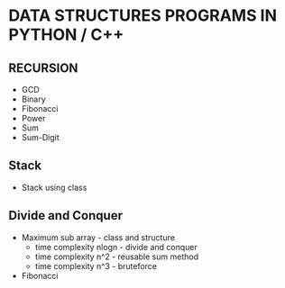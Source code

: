 # DATA STRUCTURES PROGRAMS IN PYTHON / C++
## RECURSION
* GCD
* Binary
* Fibonacci
* Power
* Sum
* Sum-Digit
## Stack
* Stack using class
## Divide and Conquer
* Maximum sub array - class and structure
  * time complexity nlogn - divide and conquer
  * time complexity n^2 - reusable sum method 
  * time complexity n^3 - bruteforce 
* Fibonacci
 
 
